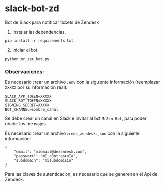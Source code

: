 # slack-bot-zd
Bot de Slack para notificar tickets de Zendesk

1. Instalar las dependencias.
```
pip install -r requirements.txt
```

2. Iniciar el bot.
```
python mr_zen_bot.py
```

### Observaciones:
Es necesario crear un archivo `.env` con la siguiente información (reemplazar `XXXXX` por su información real):
```
SLACK_APP_TOKEN=XXXXX
SLACK_BOT_TOKEN=XXXXX
SIGNING_SECRET=XXXXX
BOT_CHANNEL=nombre_canal
```
Se debe crear un canal en Slack e invitar al bot `MrZen Bot`, para poder recibir los mensajes.

Es necesario crear un archivo `creds_zendesk.json` con la siguiente información: 
```
{
    "email": "miemail@dezendesk.com",
    "password": "mI_c0ntrasenIa",
    "subdomain": "misubdominio"
}
```
Para las claves de autenticacion, es necesario que se generen en el Api de Zendesk.